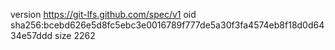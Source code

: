 version https://git-lfs.github.com/spec/v1
oid sha256:bcebd626e5d8fc5ebc3e0016789f777de5a30f3fa4574eb8f18d0d6434e57ddd
size 2262
